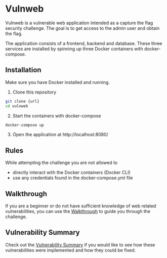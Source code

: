 # Vulnweb

Vulnweb is a vulnerable web application intended as a capture the flag security challenge. The goal is to get access to the admin user and obtain the flag.

The application consists of a frontend, backend and database. These three services are installed by spinning up three Docker containers with docker-compose.

## Installation

Make sure you have Docker installed and running.

1. Clone this repository
```bash
git clone {url}
cd vulnweb
```
2. Start the containers with docker-compose
```bash
docker-compose up
```
3. Open the application at http://localhost:8080/

## Rules

While attempting the challenge you are not allowed to
- directly interact with the Docker containers (Docker CLI)
- use any credentials found in the docker-compose.yml file

## Walkthrough

If you are a beginner or do not have sufficient knowledge of web related vulnerabilities, you can use the [Walkthrough](Walkthrough.md) to guide you through the challenge.

## Vulnerability Summary

Check out the [Vulnerability Summary](VulnerabilitySummary.md) if you would like to see how these vulnerabilities were implemented and how they could be fixed.